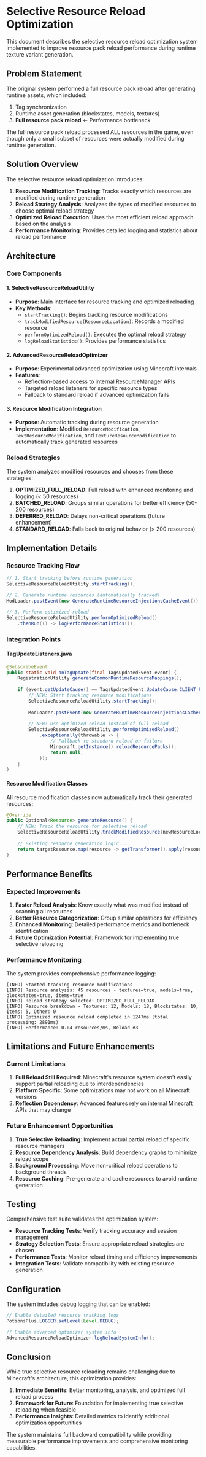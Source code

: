 # Selective Resource Reload Optimization

This document describes the selective resource reload optimization system implemented to improve resource pack reload performance during runtime texture variant generation.

## Problem Statement

The original system performed a full resource pack reload after generating runtime assets, which included:
1. Tag synchronization
2. Runtime asset generation (blockstates, models, textures)
3. **Full resource pack reload** ← Performance bottleneck

The full resource pack reload processed ALL resources in the game, even though only a small subset of resources were actually modified during runtime generation.

## Solution Overview

The selective resource reload optimization introduces:

1. **Resource Modification Tracking**: Tracks exactly which resources are modified during runtime generation
2. **Reload Strategy Analysis**: Analyzes the types of modified resources to choose optimal reload strategy
3. **Optimized Reload Execution**: Uses the most efficient reload approach based on the analysis
4. **Performance Monitoring**: Provides detailed logging and statistics about reload performance

## Architecture

### Core Components

#### 1. SelectiveResourceReloadUtility
- **Purpose**: Main interface for resource tracking and optimized reloading
- **Key Methods**:
  - `startTracking()`: Begins tracking resource modifications
  - `trackModifiedResource(ResourceLocation)`: Records a modified resource
  - `performOptimizedReload()`: Executes the optimal reload strategy
  - `logReloadStatistics()`: Provides performance statistics

#### 2. AdvancedResourceReloadOptimizer  
- **Purpose**: Experimental advanced optimization using Minecraft internals
- **Features**:
  - Reflection-based access to internal ResourceManager APIs
  - Targeted reload listeners for specific resource types
  - Fallback to standard reload if advanced optimization fails

#### 3. Resource Modification Integration
- **Purpose**: Automatic tracking during resource generation
- **Implementation**: Modified `ResourceModification`, `TextResourceModification`, and `TextureResourceModification` to automatically track generated resources

### Reload Strategies

The system analyzes modified resources and chooses from these strategies:

1. **OPTIMIZED_FULL_RELOAD**: Full reload with enhanced monitoring and logging (< 50 resources)
2. **BATCHED_RELOAD**: Groups similar operations for better efficiency (50-200 resources)  
3. **DEFERRED_RELOAD**: Delays non-critical operations (future enhancement)
4. **STANDARD_RELOAD**: Falls back to original behavior (> 200 resources)

## Implementation Details

### Resource Tracking Flow

```java
// 1. Start tracking before runtime generation
SelectiveResourceReloadUtility.startTracking();

// 2. Generate runtime resources (automatically tracked)
ModLoader.postEvent(new GenerateRuntimeResourceInjectionsCacheEvent());

// 3. Perform optimized reload
SelectiveResourceReloadUtility.performOptimizedReload()
    .thenRun(() -> logPerformanceStatistics());
```

### Integration Points

#### TagUpdateListeners.java
```java
@SubscribeEvent
public static void onTagUpdate(final TagsUpdatedEvent event) {
    RegistrationUtility.generateCommonRuntimeResourceMappings();
    
    if (event.getUpdateCause() == TagsUpdatedEvent.UpdateCause.CLIENT_PACKET_RECEIVED) {
        // NEW: Start tracking resource modifications
        SelectiveResourceReloadUtility.startTracking();
        
        ModLoader.postEvent(new GenerateRuntimeResourceInjectionsCacheEvent());
        
        // NEW: Use optimized reload instead of full reload
        SelectiveResourceReloadUtility.performOptimizedReload()
            .exceptionally(throwable -> {
                // Fallback to standard reload on failure
                Minecraft.getInstance().reloadResourcePacks();
                return null;
            });
    }
}
```

#### Resource Modification Classes
All resource modification classes now automatically track their generated resources:

```java
@Override
public Optional<Resource> generateResource() {
    // NEW: Track the resource for selective reload
    SelectiveResourceReloadUtility.trackModifiedResource(newResourceLocation);
    
    // Existing resource generation logic...
    return targetResource.map(resource -> getTransformer().apply(resource));
}
```

## Performance Benefits

### Expected Improvements

1. **Faster Reload Analysis**: Know exactly what was modified instead of scanning all resources
2. **Better Resource Categorization**: Group similar operations for efficiency
3. **Enhanced Monitoring**: Detailed performance metrics and bottleneck identification
4. **Future Optimization Potential**: Framework for implementing true selective reloading

### Performance Monitoring

The system provides comprehensive performance logging:

```
[INFO] Started tracking resource modifications
[INFO] Resource analysis: 45 resources - textures=true, models=true, blockstates=true, items=true
[INFO] Reload strategy selected: OPTIMIZED_FULL_RELOAD
[INFO] Resource breakdown - Textures: 12, Models: 18, Blockstates: 10, Items: 5, Other: 0
[INFO] Optimized resource reload completed in 1247ms (total processing: 2891ms)
[INFO] Performance: 0.04 resources/ms, Reload #3
```

## Limitations and Future Enhancements

### Current Limitations

1. **Full Reload Still Required**: Minecraft's resource system doesn't easily support partial reloading due to interdependencies
2. **Platform Specific**: Some optimizations may not work on all Minecraft versions
3. **Reflection Dependency**: Advanced features rely on internal Minecraft APIs that may change

### Future Enhancement Opportunities

1. **True Selective Reloading**: Implement actual partial reload of specific resource managers
2. **Resource Dependency Analysis**: Build dependency graphs to minimize reload scope
3. **Background Processing**: Move non-critical reload operations to background threads
4. **Resource Caching**: Pre-generate and cache resources to avoid runtime generation

## Testing

Comprehensive test suite validates the optimization system:

- **Resource Tracking Tests**: Verify tracking accuracy and session management
- **Strategy Selection Tests**: Ensure appropriate reload strategies are chosen
- **Performance Tests**: Monitor reload timing and efficiency improvements
- **Integration Tests**: Validate compatibility with existing resource generation

## Configuration

The system includes debug logging that can be enabled:

```java
// Enable detailed resource tracking logs
PotionsPlus.LOGGER.setLevel(Level.DEBUG);

// Enable advanced optimizer system info
AdvancedResourceReloadOptimizer.logReloadSystemInfo();
```

## Conclusion

While true selective resource reloading remains challenging due to Minecraft's architecture, this optimization provides:

1. **Immediate Benefits**: Better monitoring, analysis, and optimized full reload process
2. **Framework for Future**: Foundation for implementing true selective reloading when feasible
3. **Performance Insights**: Detailed metrics to identify additional optimization opportunities

The system maintains full backward compatibility while providing measurable performance improvements and comprehensive monitoring capabilities.